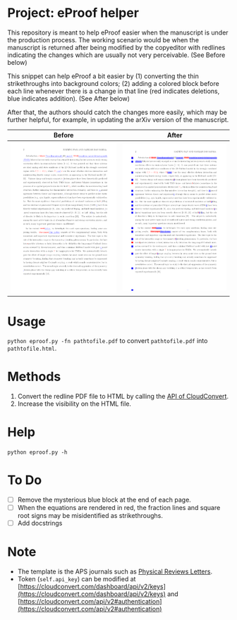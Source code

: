 # Project: eProof helper
This repository is meant to help eProof easier when the manuscript is under the production process. The working scenario would be when the manuscript is returned after being modified by the copyeditor with redlines indicating the changes which are usually not very perceivable. (See Before below)

This snippet can help eProof a bit easier by (1) converting the thin strikethroughs into background colors; (2) adding a colored block before each line whenever there is a change in that line (red indicates deletions, blue indicates addition). (See After below) 

After that, the authors should catch the changes more easily, which may be further helpful, for example, in updating the arXiv version of the manuscript.

| Before | After |
| ------ | ----- |
| ![original](original.png)| ![converted](converted.png)|


# Usage
`python eproof.py -fn pathtofile.pdf` to convert `pathtofile.pdf` into `pathtofile.html`.


# Methods
1. Convert the redline PDF file to HTML by calling the [API of CloudConvert](https://cloudconvert.com/pdf-converter).
2. Increase the visibility on the HTML file.

# Help
`python eproof.py -h`

# To Do
- [ ] Remove the mysterious blue block at the end of each page.
- [ ] When the equations are rendered in red, the fraction lines and square root signs may be misidentified as strikethroughs. 
- [ ] Add docstrings
 
# Note
* The template is the APS journals such as [Physical Reviews Letters](https://journals.aps.org/elecproofs.html).
* Token (`self.api_key`) can be modified at [https://cloudconvert.com/dashboard/api/v2/keys](https://cloudconvert.com/dashboard/api/v2/keys) and [https://cloudconvert.com/api/v2#authentication](https://cloudconvert.com/api/v2#authentication)